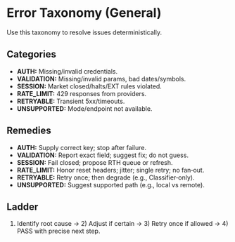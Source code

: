 # Error Taxonomy (General)

Use this taxonomy to resolve issues deterministically.

## Categories
- **AUTH:** Missing/invalid credentials.
- **VALIDATION:** Missing/invalid params, bad dates/symbols.
- **SESSION:** Market closed/halts/EXT rules violated.
- **RATE_LIMIT:** 429 responses from providers.
- **RETRYABLE:** Transient 5xx/timeouts.
- **UNSUPPORTED:** Mode/endpoint not available.

## Remedies
- **AUTH:** Supply correct key; stop after failure.
- **VALIDATION:** Report exact field; suggest fix; do not guess.
- **SESSION:** Fail closed; propose RTH queue or refresh.
- **RATE_LIMIT:** Honor reset headers; jitter; single retry; no fan‑out.
- **RETRYABLE:** Retry once; then degrade (e.g., Classifier‑only).
- **UNSUPPORTED:** Suggest supported path (e.g., local vs remote).

## Ladder
1) Identify root cause → 2) Adjust if certain → 3) Retry once if allowed → 4) PASS with precise next step.
